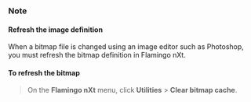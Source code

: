 
### Note

#### Refresh the image definition
When a bitmap file is changed using an image editor such as Photoshop, you must refresh the bitmap definition in Flamingo nXt.

#### To refresh the bitmap

>On the **Flamingo nXt** menu, click **Utilities** &gt; **Clear bitmap cache**.
